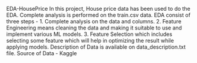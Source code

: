  EDA-HousePrice
 In this project, House price data has been used to do the EDA. Complete analysis is performed on the train.csv data.
 EDA consist of three steps - 1. Complete analysis on the data and columns. 2. Feature Engineering means cleaning the data and making it suitable to use and implement various ML models. 3. Feature Selection which includes selecting some feature which will help in optimizing the result while applying models.
 Description of Data is available on data_description.txt file.
 Source of Data - Kaggle
  
